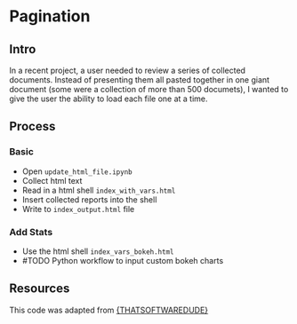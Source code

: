 # Pagination

## Intro

In a recent project, a user needed to review a series of collected documents.  Instead of presenting them all pasted together in one giant document (some were a collection of more than 500 documets), 
I wanted to give the user the ability to load each file one at a time.

## Process

### Basic
* Open `update_html_file.ipynb`
* Collect html text
* Read in a html shell `index_with_vars.html`
* Insert collected reports into the shell
* Write to `index_output.html` file

### Add Stats
* Use the html shell `index_vars_bokeh.html`
* #TODO Python workflow to input custom bokeh charts

## Resources

This code was adapted from [{THATSOFTWAREDUDE}](https://www.thatsoftwaredude.com/content/6125/how-to-paginate-through-a-collection-in-javascript)

